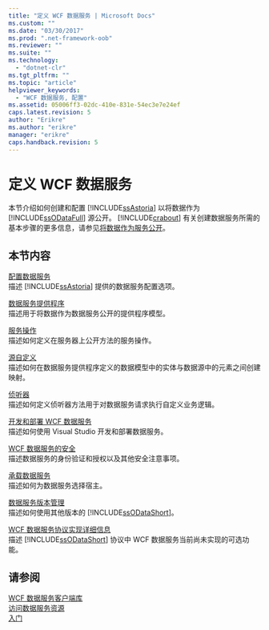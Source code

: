 ```yaml
---
title: "定义 WCF 数据服务 | Microsoft Docs"
ms.custom: ""
ms.date: "03/30/2017"
ms.prod: ".net-framework-oob"
ms.reviewer: ""
ms.suite: ""
ms.technology: 
  - "dotnet-clr"
ms.tgt_pltfrm: ""
ms.topic: "article"
helpviewer_keywords: 
  - "WCF 数据服务, 配置"
ms.assetid: 05006ff3-02dc-410e-831e-54ec3e7e24ef
caps.latest.revision: 5
author: "Erikre"
ms.author: "erikre"
manager: "erikre"
caps.handback.revision: 5
---
```

# 定义 WCF 数据服务
本节介绍如何创建和配置 [!INCLUDE[ssAstoria](../../../../includes/ssastoria-md.md)] 以将数据作为 [!INCLUDE[ssODataFull](../../../../includes/ssodatafull-md.md)] 源公开。  [!INCLUDE[crabout](../../../../includes/crabout-md.md)] 有关创建数据服务所需的基本步骤的更多信息，请参见[将数据作为服务公开](../../../../docs/framework/data/wcf/exposing-your-data-as-a-service-wcf-data-services.md)。  
  
## 本节内容  
 [配置数据服务](../../../../docs/framework/data/wcf/configuring-the-data-service-wcf-data-services.md)  
 描述 [!INCLUDE[ssAstoria](../../../../includes/ssastoria-md.md)] 提供的数据服务配置选项。  
  
 [数据服务提供程序](../../../../docs/framework/data/wcf/data-services-providers-wcf-data-services.md)  
 描述用于将数据作为数据服务公开的提供程序模型。  
  
 [服务操作](../../../../docs/framework/data/wcf/service-operations-wcf-data-services.md)  
 描述如何定义在服务器上公开方法的服务操作。  
  
 [源自定义](../../../../docs/framework/data/wcf/feed-customization-wcf-data-services.md)  
 描述如何在数据服务提供程序定义的数据模型中的实体与数据源中的元素之间创建映射。  
  
 [侦听器](../../../../docs/framework/data/wcf/interceptors-wcf-data-services.md)  
 描述如何定义侦听器方法用于对数据服务请求执行自定义业务逻辑。  
  
 [开发和部署 WCF 数据服务](../../../../docs/framework/data/wcf/developing-and-deploying-wcf-data-services.md)  
 描述如何使用 Visual Studio 开发和部署数据服务。  
  
 [WCF 数据服务的安全](../../../../docs/framework/data/wcf/securing-wcf-data-services.md)  
 描述数据服务的身份验证和授权以及其他安全注意事项。  
  
 [承载数据服务](../../../../docs/framework/data/wcf/hosting-the-data-service-wcf-data-services.md)  
 描述如何为数据服务选择宿主。  
  
 [数据服务版本管理](../../../../docs/framework/data/wcf/data-service-versioning-wcf-data-services.md)  
 描述如何使用其他版本的 [!INCLUDE[ssODataShort](../../../../includes/ssodatashort-md.md)]。  
  
 [WCF 数据服务协议实现详细信息](../../../../docs/framework/data/wcf/wcf-data-services-protocol-implementation-details.md)  
 描述 [!INCLUDE[ssODataShort](../../../../includes/ssodatashort-md.md)] 协议中 WCF 数据服务当前尚未实现的可选功能。  
  
## 请参阅  
 [WCF 数据服务客户端库](../../../../docs/framework/data/wcf/wcf-data-services-client-library.md)   
 [访问数据服务资源](../../../../docs/framework/data/wcf/accessing-data-service-resources-wcf-data-services.md)   
 [入门](../../../../docs/framework/data/wcf/getting-started-with-wcf-data-services.md)
